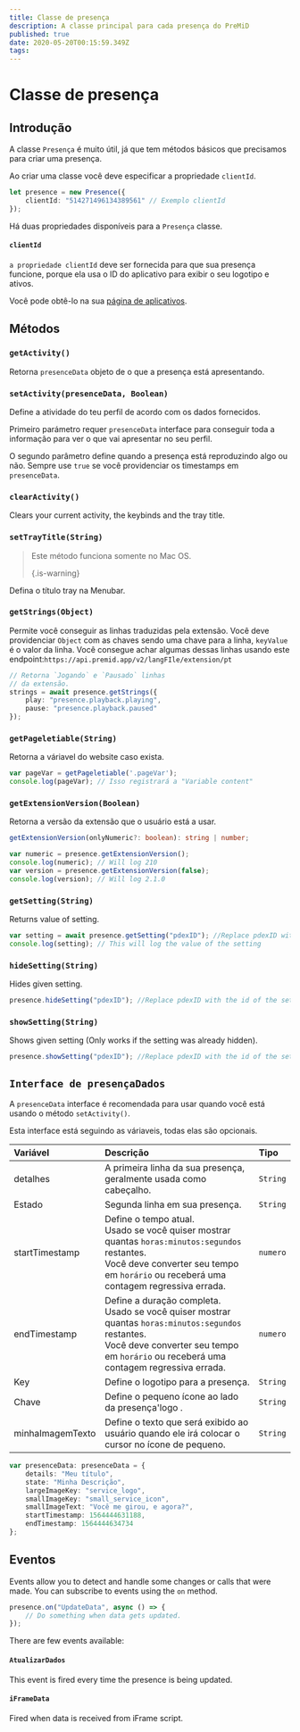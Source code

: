 ```yaml
---
title: Classe de presença
description: A classe principal para cada presença do PreMiD
published: true
date: 2020-05-20T00:15:59.349Z
tags:
---
```


# Classe de presença

## Introdução

A classe `Presença` é muito útil, já que tem métodos básicos que precisamos para criar uma presença.

 Ao criar uma classe você deve especificar a propriedade `clientId`.

```typescript
let presence = new Presence({
    clientId: "514271496134389561" // Exemplo clientId
});
```

Há duas propriedades disponíveis para a `Presença` classe.

#### `clientId`

`a propriedade clientId` deve ser fornecida para que sua presença funcione, porque ela usa o ID do aplicativo para exibir o seu logotipo e ativos.

Você pode obtê-lo na sua [página de aplicativos](https://discordapp.com/developers/applications).

## Métodos

### `getActivity()`

Retorna `presenceData` objeto de o que a presença está apresentando.

### `setActivity(presenceData, Boolean)`

Define a atividade do teu perfil de acordo com os dados fornecidos.

Primeiro parámetro requer `presenceData` interface para conseguir toda a informação para ver o que vai apresentar no seu perfil.

O segundo parâmetro define quando a presença está reproduzindo algo ou não. Sempre use `true` se você providenciar os timestamps em `presenceData`.

### `clearActivity()`

Clears your current activity, the keybinds and the tray title.

### `setTrayTitle(String)`

> Este método funciona somente no Mac OS. 
> 
> {.is-warning}

Defina o título tray na Menubar.

### `getStrings(Object)`

Permite você conseguir as linhas traduzidas pela extensão. Você deve providenciar `Object` com as chaves sendo uma chave para a linha, `keyValue` é o valor da linha. Você consegue achar algumas dessas linhas usando este endpoint:`https://api.premid.app/v2/langFIle/extension/pt`

```typescript
// Retorna `Jogando` e `Pausado` linhas
// da extensão.
strings = await presence.getStrings({
    play: "presence.playback.playing",
    pause: "presence.playback.paused"
});
```

### `getPageletiable(String)`

Retorna a váriavel do website caso exista.

```typescript
var pageVar = getPageletiable('.pageVar');
console.log(pageVar); // Isso registrará a "Variable content"
```

### `getExtensionVersion(Boolean)`
Retorna a versão da extensão que o usuário está a usar.
```typescript
getExtensionVersion(onlyNumeric?: boolean): string | number;

var numeric = presence.getExtensionVersion();
console.log(numeric); // Will log 210
var version = presence.getExtensionVersion(false);
console.log(version); // Will log 2.1.0
```

### `getSetting(String)`
Returns value of setting.
```typescript
var setting = await presence.getSetting("pdexID"); //Replace pdexID with the id of the setting
console.log(setting); // This will log the value of the setting
```

### `hideSetting(String)`
Hides given setting.
```typescript
presence.hideSetting("pdexID"); //Replace pdexID with the id of the setting
```

### `showSetting(String)`
Shows given setting (Only works if the setting was already hidden).
```typescript
presence.showSetting("pdexID"); //Replace pdexID with the id of the setting
```

## `Interface de presençaDados`

A `presenceData` interface é recomendada para usar quando você está usando o método `setActivity()`.

Esta interface está seguindo as váriaveis, todas elas são opcionais.

<table>
  <thead>
    <tr>
      <th style="text-align:left">Variável</th>
      <th style="text-align:left">Descrição</th>
      <th style="text-align:left">Tipo</th>
    </tr>
  </thead>
  <tbody>
    <tr>
      <td style="text-align:left">detalhes</td>
      <td style="text-align:left">A primeira linha da sua presença, geralmente usada como cabeçalho.</td>
      <td style="text-align:left"><code>String</code>
      </td>
    </tr>
    <tr>
      <td style="text-align:left">Estado</td>
      <td style="text-align:left">Segunda linha em sua presença.</td>
      <td style="text-align:left"><code>String</code>
      </td>
    </tr>
    <tr>
      <td style="text-align:left">startTimestamp</td>
      <td style="text-align:left">Define o tempo atual.<br>
        Usado se você quiser mostrar quantas <code>horas:minutos:segundos</code> restantes.
          <br>Você deve converter seu tempo em <code>horário</code> ou receberá uma
          contagem regressiva errada.
      </td>
      <td style="text-align:left"><code>numero</code>
      </td>
    </tr>
    <tr>
      <td style="text-align:left">endTimestamp</td>
      <td style="text-align:left">Define a duração completa.
        <br>Usado se você quiser mostrar quantas <code>horas:minutos:segundos</code> restantes.
          <br>Você deve converter seu tempo em <code>horário</code> ou receberá uma
          contagem regressiva errada.
      </td>
      <td style="text-align:left"><code>numero</code>
      </td>
    </tr>
    <tr>
      <td style="text-align:left">Key</td>
      <td style="text-align:left">Define o logotipo para a presença.</td>
      <td style="text-align:left"><code>String</code>
      </td>
    </tr>
    <tr>
      <td style="text-align:left">Chave</td>
      <td style="text-align:left">Define o pequeno ícone ao lado da presença&apos;logo .</td>
      <td style="text-align:left"><code>String</code>
      </td>
    </tr>
    <tr>
      <td style="text-align:left">minhaImagemTexto</td>
      <td style="text-align:left">Define o texto que será exibido ao usuário quando ele irá colocar o cursor no ícone de
        pequeno.</td>
      <td style="text-align:left"><code>String</code>
      </td>
    </tr>
  </tbody>
</table>

```typescript
var presenceData: presenceData = {
    details: "Meu título",
    state: "Minha Descrição",
    largeImageKey: "service_logo",
    smallImageKey: "small_service_icon",
    smallImageText: "Você me girou, e agora?",
    startTimestamp: 1564444631188,
    endTimestamp: 1564444634734
};
```

## Eventos

Events allow you to detect and handle some changes or calls that were made. You can subscribe to events using the `on` method.

```typescript
presence.on("UpdateData", async () => {
    // Do something when data gets updated.
});
```

There are few events available:

#### `AtualizarDados`

This event is fired every time the presence is being updated.

#### `iFrameData`

Fired when data is received from iFrame script.
